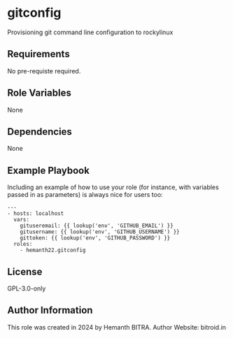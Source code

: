 gitconfig
=========

Provisioning git command line configuration to rockylinux

Requirements
------------

No pre-requiste required.

Role Variables
--------------

None

Dependencies
------------

None

Example Playbook
----------------

Including an example of how to use your role (for instance, with variables passed in as parameters) is always nice for users too:

    ---
    - hosts: localhost
      vars:
        gituseremail: {{ lookup('env', 'GITHUB_EMAIL') }}
        gitusername: {{ lookup('env', 'GITHUB_USERNAME') }}
        gittoken: {{ lookup('env', 'GITHUB_PASSWORD') }}
      roles:
        - hemanth22.gitconfig

License
-------

GPL-3.0-only

Author Information
------------------

This role was created in 2024 by Hemanth BITRA.
Author Website: bitroid.in
